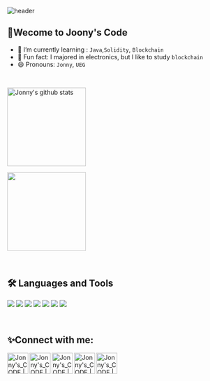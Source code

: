 ![header](https://capsule-render.vercel.app/api?type=waving&color=gradient&height=250&section=header&text=Jonny's_CODE&fontSize=90)


## 🌱Wecome to Joony's Code
- 🔭 I’m currently learning : <Code>Java</Code>,<Code>Solidity</Code>, <Code>Blockchain</Code>
- 💬 Fun fact: I majored in electronics, but I like to study <Code>blockchain</Code>
- 😄 Pronouns: <Code>Jonny</Code>, <Code>UEG</Code>
<br>

<a href="https://github.com/Jonny7647"><img align="center" style="height:180px" src="https://github-readme-stats.vercel.app/api?username=Jonny7647&show_icons=true&include_all_commits=true&theme=merko&hide_border=true" alt="Jonny's github stats" /></a>


<a href="https://github.com/Jonny7647"><img align="center" style="height:180px" src="https://github-readme-stats.vercel.app/api/top-langs/?username=Jonny7647&layout=compact&theme=merko&hide_border=true" /></a>


<br>

## 🛠 Languages and Tools

<img src="https://img.shields.io/badge/CSS3-1572B6?style=plastic&logo=CSS3&logoColor=white"/> </t>
<img src="https://img.shields.io/badge/HTML5-E34F26?style=plastic&logo=HTML5&logoColor=white"/> 
<img src="https://img.shields.io/badge/JavaScript-F7DF1E?style=plastic&logo=JavaScript&logoColor=white"/>
<img src="https://img.shields.io/badge/Java-007396?style=plastic&logo=java&logoColor=white"/>
<img src="https://img.shields.io/badge/jQuery-0769AD?style=plastic&logo=jQuery&logoColor=white"/>
<img src="https://img.shields.io/badge/Go-00ADD8?style=plastic&logo=Go&logoColor=white"/>
<img src="https://img.shields.io/badge/Node.js-339933?style=plastic&logo=Node.js&logoColor=white"/>

<br>

## ✨Connect with me:

[<img align="left" alt="Jonny's_CODE | velog" width="48px" src="https://img.icons8.com/color/48/000000/blog.png" />][website]
[<img align="left" alt="Jonny's_CODE | YouTube" width="48px" src="https://img.icons8.com/color/48/000000/youtube-play.png" />][youtube]
[<img align="left" alt="Jonny's_CODE | Twitter" width="48px" src="https://img.icons8.com/color/48/000000/twitter-squared.png" />][twitter]
[<img align="left" alt="Jonny's_CODE | LinkedIn" width="48px" src="https://img.icons8.com/color/48/000000/linkedin.png" />][linkedin]
[<img align="left" alt="Jonny's_CODE | Instagram" width="48px" src="https://img.icons8.com/color/48/000000/instagram-new--v2.png" />][instagram]

[website]: https://velog.io/@jonny77
[twitter]: https://twitter.com/
[youtube]: https://youtube.com/
[linkedin]: https://linkedin.com/in/
[instagram]: https://www.instagram.com/jonny_geun/


<!--
**Jonny7647/Jonny7647** is a ✨ _special_ ✨ repository because its `README.md` (this file) appears on your GitHub profile.

Here are some ideas to get you started:

- 🔭 I’m currently working on 
- 👯 I’m looking to collaborate on ...
- 🤔 I’m looking for help with ...
- 💬 Ask me about ...
- 📫 How to reach me: ...
-->





